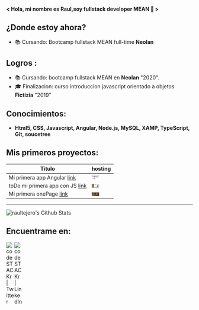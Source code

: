 
#### < Hola, mi nombre es Raul,soy fullstack developer MEAN 🤯 >


## ¿Donde estoy ahora?
- 📚 Cursando: Bootcamp fullstack MEAN full-time **Neolan** 


## Logros :
- 📚 Cursando: bootcamp fullstack MEAN en **Neolan** "2020".
- 🎓 Finalizacion: curso introduccion javascript orientado a objetos **Fictizia** "2019"

## Conocimientos:
  - **Html5, CSS, Javascript, Angular, Node.js, MySQL, XAMP, TypeScript, Git, soucetree**

## Mis primeros proyectos:
   
|Titulo                                                                   |hosting                                                             |
|-------------------------------------------------------------------------|--------------------------------------------------------------------|
|Mi primera app Angular [link](https://appblog-68dfd.firebaseapp.com/blog)|<img src="/img/blog.png" style="width:20px;height:10px;">           |
|toDo mi primera app con JS [link](https://todo-d615f.firebaseapp.com/)   |<img src="/img/todo.jpg" style="width:20px;height:10px;">           |
|Mi primera onePage [link](https://hamburgueseria-5d0f3.firebaseapp.com/) |<img src="/img/hamburgueseria.jpg" style="width:20px;height:10px;"> |


<hr>

<img alt="raultejero's Github Stats" src="https://github-readme-stats.vercel.app/api?username=raultejero&show_icons=true&hide_border=true" />

## Encuentrame en:

[<img align="left" alt="codeSTACKr | Twitter" width="22px" src="https://cdn.jsdelivr.net/npm/simple-icons@v3/icons/twitter.svg" />][twitter]
[<img align="left" alt="codeSTACKr | LinkedIn" width="22px" src="https://cdn.jsdelivr.net/npm/simple-icons@v3/icons/linkedin.svg" />][linkedin]

[twitter]: https://twitter.com/Raul_te_ma
[linkedin]: https://www.linkedin.com/in/raul-tejero-martos-302569167/
